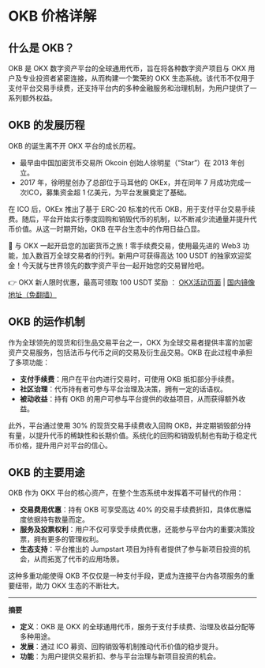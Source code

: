 # OKB 价格详解

## 什么是 OKB？

OKB 是 OKX 数字资产平台的全球通用代币，旨在将各种数字资产项目与 OKX 用户及专业投资者紧密连接，从而构建一个繁荣的 OKX 生态系统。该代币不仅用于支付平台交易手续费，还支持平台内的多种金融服务和治理机制，为用户提供了一系列额外权益。

## OKB 的发展历程

OKB 的诞生离不开 OKX 平台的成长历程。  
- 最早由中国加密货币交易所 Okcoin 创始人徐明星（“Star”）在 2013 年创立。  
- 2017 年，徐明星创办了总部位于马耳他的 OKEx，并在同年 7 月成功完成一次ICO，募集资金超 1 亿美元，为平台发展奠定了基础。  

在 ICO 后，OKEx 推出了基于 ERC-20 标准的代币 OKB，用于支付平台交易手续费。随后，平台开始实行季度回购和销毁代币的机制，以不断减少流通量并提升代币价值。从这一时期开始，OKB 在平台生态中的作用日益凸显。

🚀 与 OKX 一起开启您的加密货币之旅！零手续费交易，使用最先进的 Web3 功能，加入数百万全球交易者的行列。新用户可获得高达 100 USDT 的独家欢迎奖金！今天就与世界领先的数字资产平台一起开始您的交易冒险吧。

👉 OKX 新人限时优惠，最高可领取 100 USDT 奖励 ： [OKX活动页面](https://bit.ly/OKXe) | [国内镜像地址（免翻墙）](https://bit.ly/okX)

## OKB 的运作机制

作为全球领先的现货和衍生品交易平台之一，OKX 为全球交易者提供丰富的加密资产交易服务，包括法币与代币之间的交易及衍生品交易。OKB 在此过程中承担了多项功能：  
- **支付手续费**：用户在平台内进行交易时，可使用 OKB 抵扣部分手续费。  
- **社区治理**：代币持有者可参与平台治理及决策，拥有一定的话语权。  
- **被动收益**：持有 OKB 的用户可参与平台提供的收益项目，从而获得额外收益。

此外，平台通过使用 30% 的现货交易手续费收入回购 OKB，并定期销毁部分持有量，以提升代币的稀缺性和长期价值。系统化的回购和销毁机制也有助于稳定代币价格，提升用户对平台的信心。

## OKB 的主要用途

OKB 作为 OKX 平台的核心资产，在整个生态系统中发挥着不可替代的作用：
- **交易费用优惠**：持有 OKB 可享受高达 40% 的交易手续费折扣，具体优惠幅度依据持有数量而定。  
- **服务及投票权利**：用户不仅可享受手续费优惠，还能参与平台内的重要决策投票，拥有更多的管理权利。  
- **生态支持**：平台推出的 Jumpstart 项目为持有者提供了参与新项目投资的机会，从而拓宽了代币的应用场景。

这种多重功能使得 OKB 不仅仅是一种支付手段，更成为连接平台内各项服务的重要纽带，助力 OKX 生态的不断壮大。

---

**摘要**  
- **定义**：OKB 是 OKX 的全球通用代币，服务于支付手续费、治理及收益分配等多种用途。  
- **发展**：通过 ICO 募资、回购销毁等机制推动代币价值的稳步提升。  
- **功能**：为用户提供交易折扣、参与平台治理与新项目投资的机会。